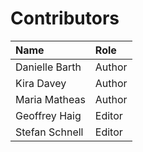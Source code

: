 # Contributors

| Name           | Role   |
|:---------------|:-------|
| Danielle Barth | Author |
| Kira Davey     | Author |
| Maria Matheas  | Author |
| Geoffrey Haig  | Editor |
| Stefan Schnell | Editor |
